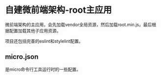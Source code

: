 # 自建微前端架构-root主应用
微前端架构的主应用，会先加载vendor全局资源，然后加载root.min.js，最后根据配置加载其他子应用资源。

项目还包括完善的eslint和stylelint配置。

## micro.json
是micro命令行工具运行时的一些配置。